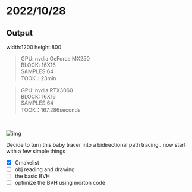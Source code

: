 # 2022/10/28

## Output
width:1200 height:800</br>
>GPU: nvdia GeForce MX250</br>
>BLOCK: 16X16</br>
>SAMPLES:64 </br>
>TOOK：23min</br>
                     

>GPU: nvdia RTX3060</br>
>BLOCK: 16X16</br>
>SAMPLES:64 </br>
>TOOK：167.286seconds</br>

</br>

![img](https://developer-blogs.nvidia.com/wp-content/uploads/2018/10/chapter12-768x384.jpg)

Decide to turn this baby tracer into a bidirectional path tracing..
now start with a few simple things

- [x] Cmakelist
- [ ] obj reading and drawing
- [ ] the basic BVH
- [ ] optimize the BVH using morton code